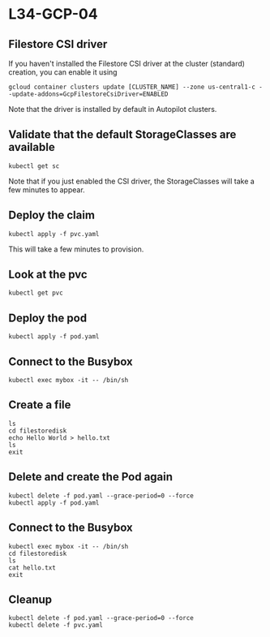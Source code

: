 # L34-GCP-04

## Filestore CSI driver

If you haven't installed the Filestore CSI driver at the cluster (standard) creation, you can enable it using

    gcloud container clusters update [CLUSTER_NAME] --zone us-central1-c --update-addons=GcpFilestoreCsiDriver=ENABLED

Note that the driver is installed by default in Autopilot clusters.

## Validate that the default StorageClasses are available

    kubectl get sc

Note that if you just enabled the CSI driver, the StorageClasses will take a few minutes to appear.

## Deploy the claim

    kubectl apply -f pvc.yaml

This will take a few minutes to provision.

## Look at the pvc

    kubectl get pvc

## Deploy the pod

    kubectl apply -f pod.yaml

## Connect to the Busybox

    kubectl exec mybox -it -- /bin/sh

## Create a file

    ls
    cd filestoredisk
    echo Hello World > hello.txt
    ls
    exit

## Delete and create the Pod again

    kubectl delete -f pod.yaml --grace-period=0 --force
    kubectl apply -f pod.yaml

## Connect to the Busybox

    kubectl exec mybox -it -- /bin/sh
    cd filestoredisk
    ls
    cat hello.txt
    exit

## Cleanup

    kubectl delete -f pod.yaml --grace-period=0 --force
    kubectl delete -f pvc.yaml

